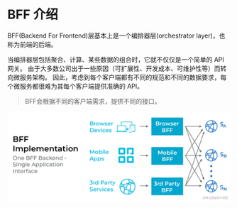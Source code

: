# BFF 介绍

BFF(Backend For Frontend)层基本上是一个编排器层(orchestrator layer)，也称为前端的后端。

当编排器层包括聚合、计算、某些数据的组合时，它就不仅仅是一个简单的 API 网关。
由于大多数公司出于一些原因（可扩展性、开发成本、可维护性等）而转向微服务架构。
因此，考虑到每个客户端都有不同的规范和不同的数据要求，每个微服务都很难为其每个客户端提供准确的 API。

> BFF会根据不同的客户端需求，提供不同的接口。

![img.png](docs/img.png)